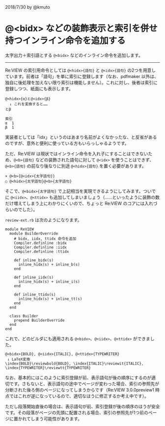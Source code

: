 2018/7/30 by @kmuto

# @\<bidx\> などの装飾表示と索引を併せ持つインライン命令を追加する

太字出力＋索引語とする `@<bidx>` などのインライン命令を追加します。

----

Re:VIEW の索引用命令としては `@<hidx>{語句}` と `@<idx>{語句}` の2つを用意しています。前者は「語句」を単に索引に登録します（なお、pdfmaker 以外は、独自に後処理を加えない限り索引は機能しません）。これに対し、後者は索引に登録しつつ、紙面にも表示します。

```
@<hidx>{α}と@<idx>{β}
  ↓ これを変換すると……
とβ

索引
α  1
β  1
```

実装者としては「idx」というのはあまり名前がよくなかったな、と反省があるのですが、意外と便利に使っている方もいらっしゃるようです。

ただ、Re:VIEW は現状ではインライン命令を入れ子にすることはできないため、`@<b>{語句}` などの装飾された語句に対して `@<idx>` を使うことはできず、`@<b>{語句}` の前なり後なりに別途 `@<hidx>{語句}` を置く必要があります。

```
× @<b>{@<idx>{太字語句}}
○ @<hidx>{太字語句}@<b>{太字語句}
```

そこで、`@<bidx>{太字語句}` で上記相当を実現できるようにしてみます。ついでに `@<iidx>`、`@<ttidx>` も追加してしまいましょう（……といったように装飾の数だけ増えてしまう上にわかりにくいので、ちょっと Re:VIEW のコアには入れづらいのでした）。

`review-ext.rb` は次のようになります。

```
module ReVIEW
  module BuilderOverride
    # bidx, iidx, ttidx 命令を追加
    Compiler.definline :bidx
    Compiler.definline :iidx
    Compiler.definline :ttidx

    def inline_bidx(s)
      inline_hidx(s) + inline_b(s)
    end

    def inline_iidx(s)
      inline_hidx(s) + inline_i(s)
    end

    def inline_ttidx(s)
      inline_hidx(s) + inline_tt(s)
    end
  end

  class Builder
    prepend BuilderOverride
  end
end
```

これで、どのビルダにも適用される `@<bidx>`、`@<iidx>`、`@<ttidx>` ができました。

```
@<bidx>{BOLD}, @<iidx>{ITALIC}, @<ttidx>{TYPEWRITER}
 ↓ LaTeX変換
\index{BOLD}\reviewbold{BOLD}, \index{ITALIC}\reviewit{ITALIC}, \index{TYPEWRITER}\reviewtt{TYPEWRITER}
```

なお、基本的にはこのように索引登録が前、表示語句が後の順序にするのが適切です。さもないと、表示語句の途中でページが変わった場合、索引の参照先が分断された後ろ側のページになってしまうからです（Re:VIEW 3.0.0preview1 時点ではこれが逆になっているので、適切なほうに修正するか考え中です）。

ただし段落開始直後の場合は、表示語句が前、索引登録が後の順序のほうが安全です。その段落がページの先頭に配置される場合、索引の参照先が1つ前のページに置かれてしまう可能性があります。
